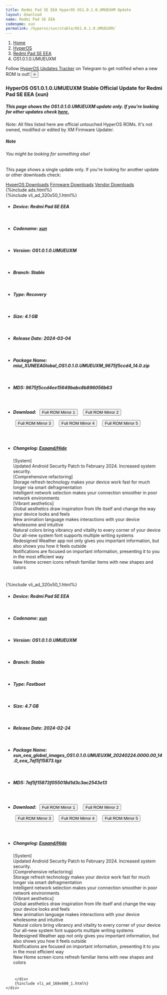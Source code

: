 ```yaml
---
title: Redmi Pad SE EEA HyperOS OS1.0.1.0.UMUEUXM Update
layout: download
name: Redmi Pad SE EEA
codename: xun
permalink: /hyperos/xun/stable/OS1.0.1.0.UMUEUXM/
---
```

<nav aria-label="breadcrumb">
    <ol class="breadcrumb">
        <li class="breadcrumb-item"><a href="/">Home</a></li>
        <li class="breadcrumb-item"><a href="/hyperos/">HyperOS</a></li>
        <li class="breadcrumb-item"><a href="/hyperos/xun/">Redmi Pad SE EEA</a></li>
        <li class="breadcrumb-item active" aria-current="page">OS1.0.1.0.UMUEUXM</li>
    </ol>
</nav>
<div class="alert alert-primary alert-dismissible fade show" role="alert">
    Follow <a href="https://t.me/MIUIUpdatesTracker" class="alert-link">HyperOS Updates Tracker</a> on Telegram to get
    notified when a new ROM is out!
    <button type="button" class="close" data-dismiss="alert" aria-label="Close">
        <span aria-hidden="true">&times;</span>
    </button>
</div>
<div class="col-12 mx-auto">
    <h3 class="title bg-light p-2 rounded">HyperOS OS1.0.1.0.UMUEUXM Stable Official Update for Redmi Pad SE EEA (xun)</h3>
    <h5>This page shows the OS1.0.1.0.UMUEUXM update only. If you're looking for other updates check
        <a href="/hyperos/xun/">here.</a></h5>
    <p><i>Note: </i>All files listed here are official untouched HyperOS ROMs.
        It's not owned, modified or edited by XM Firmware Updater.</p>
    <div class="card">
        <div class="card-body">
            <h5 class="card-title">Note</h5>
            <h6 class="card-subtitle mb-2 text-muted">You might be looking for something else!</h6>
            <p class="card-text">This page shows a single update only.
                If you're looking for another update or other downloads check:</p>
            <a href="/hyperos/" class="card-link">HyperOS Downloads</a>
            <a href="/firmware/" class="card-link">Firmware Downloads</a>
            <a href="/vendor/" class="card-link">Vendor Downloads</a>
        </div>
    </div>
    {%include ads.html%}
    <div class="row justify-content-center">
        <div class="col-10" id="downloads">
                    <div class="card card-body">
            {%include vli_ad_320x50_1.html%}
            <ul class="list-unstyled">
                <li style="padding-bottom: 10px;">
                    <h5><b>Device: </b>Redmi Pad SE EEA</h5>
                </li>
                <li style="padding-bottom: 10px;">
                    <h5><b>Codename: </b> <a href="/hyperos/xun/" target="_blank">xun</a> </h5>
                </li>
                <li style="padding-bottom: 10px;">
                    <h5><b>Version: </b>OS1.0.1.0.UMUEUXM</h5>
                </li>
                <li style="padding-bottom: 10px;">
                    <h5><b>Branch: </b>Stable</h5>
                </li>
                <li style="padding-bottom: 10px;">
                    <h5><b>Type: </b>Recovery</h5>
                </li>
                <li style="padding-bottom: 10px;">
                    <h5><b>Size: </b>4.1 GB</h5>
                </li>
                <li style="padding-bottom: 10px;">
                    <h5><b>Release Date: </b>2024-03-04</h5>
                </li>
                <li style="padding-bottom: 10px;">
                    <h5><b>Package Name: </b><span id="filename" class="text-dark">miui_XUNEEAGlobal_OS1.0.1.0.UMUEUXM_9675f5ccd4_14.0.zip</span></h5>
                </li>
                <li style="padding-bottom: 10px;">
                    <h5><b>MD5: </b><span id="md5" class="text-muted">9675f5ccd4ee15649babc8b896056b63</span></h5>
                </li>
                <li style="padding-bottom: 10px;">
                    <h5><b>Download: </b> <button type="button" id="download" class="btn btn-primary" style="margin: 7px;" onclick="window.open('https://cdnorg.d.miui.com/OS1.0.1.0.UMUEUXM/miui_XUNEEAGlobal_OS1.0.1.0.UMUEUXM_9675f5ccd4_14.0.zip', '_blank');"><i class="fa fa-download"></i> Full ROM Mirror 1</button> <button type="button" id="download" class="btn btn-primary" style="margin: 7px;" onclick="window.open('https://bkt-sgp-miui-ota-update-alisgp.oss-ap-southeast-1.aliyuncs.com/OS1.0.1.0.UMUEUXM/miui_XUNEEAGlobal_OS1.0.1.0.UMUEUXM_9675f5ccd4_14.0.zip', '_blank');"><i class="fa fa-download"></i> Full ROM Mirror 2</button> <button type="button" id="download" class="btn btn-primary" style="margin: 7px;" onclick="window.open('https://bn.d.miui.com/OS1.0.1.0.UMUEUXM/miui_XUNEEAGlobal_OS1.0.1.0.UMUEUXM_9675f5ccd4_14.0.zip', '_blank');"><i class="fa fa-download"></i> Full ROM Mirror 3</button> <button type="button" id="download" class="btn btn-primary" style="margin: 7px;" onclick="window.open('https://bigota.d.miui.com/OS1.0.1.0.UMUEUXM/miui_XUNEEAGlobal_OS1.0.1.0.UMUEUXM_9675f5ccd4_14.0.zip', '_blank');"><i class="fa fa-download"></i> Full ROM Mirror 4</button> <button type="button" id="download" class="btn btn-primary" style="margin: 7px;" onclick="window.open('https://hugeota.d.miui.com/OS1.0.1.0.UMUEUXM/miui_XUNEEAGlobal_OS1.0.1.0.UMUEUXM_9675f5ccd4_14.0.zip', '_blank');"><i class="fa fa-download"></i> Full ROM Mirror 5</button></h5>
                </li>
                <li style="padding-bottom: 10px;">
                    <h5><b>Changelog: </b><a href="#xun_1_changelog" data-toggle="collapse" role="button"
                            aria-expanded="false" aria-controls="xun_1_changelog"> <i class="fa fa-arrow-down"
                                aria-hidden="true"></i> Expand/Hide</a></h5>
                    <div class="collapse" id="xun_1_changelog">
                        <p id="changelog_text">[System]<br>Updated Android Security Patch to February 2024. Increased system security.<br>[Comprehensive refactoring]<br>Storage refresh technology makes your device work fast for much longer via smart defragmentation<br>Intelligent network selection makes your connection smoother in poor network environments<br>[Vibrant aesthetics]<br>Global aesthetics draw inspiration from life itself and change the way your device looks and feels<br>New animation language makes interactions with your device wholesome and intuitive<br>Natural colors bring vibrancy and vitality to every corner of your device<br>Our all-new system font supports multiple writing systems<br>Redesigned Weather app not only gives you important information, but also shows you how it feels outside<br>Notifications are focused on important information, presenting it to you in the most efficient way<br>New Home screen icons refresh familiar items with new shapes and colors</p>
                    </div>
                </li>
            </ul>
        </div>
        <div class="card card-body">
            {%include vli_ad_320x50_1.html%}
            <ul class="list-unstyled">
                <li style="padding-bottom: 10px;">
                    <h5><b>Device: </b>Redmi Pad SE EEA</h5>
                </li>
                <li style="padding-bottom: 10px;">
                    <h5><b>Codename: </b> <a href="/hyperos/xun/" target="_blank">xun</a> </h5>
                </li>
                <li style="padding-bottom: 10px;">
                    <h5><b>Version: </b>OS1.0.1.0.UMUEUXM</h5>
                </li>
                <li style="padding-bottom: 10px;">
                    <h5><b>Branch: </b>Stable</h5>
                </li>
                <li style="padding-bottom: 10px;">
                    <h5><b>Type: </b>Fastboot</h5>
                </li>
                <li style="padding-bottom: 10px;">
                    <h5><b>Size: </b>4.7 GB</h5>
                </li>
                <li style="padding-bottom: 10px;">
                    <h5><b>Release Date: </b>2024-02-24</h5>
                </li>
                <li style="padding-bottom: 10px;">
                    <h5><b>Package Name: </b><span id="filename" class="text-dark">xun_eea_global_images_OS1.0.1.0.UMUEUXM_20240224.0000.00_14.0_eea_7af5f15873.tgz</span></h5>
                </li>
                <li style="padding-bottom: 10px;">
                    <h5><b>MD5: </b><span id="md5" class="text-muted">7af5f15873f055018d1d3c3ac2543e13</span></h5>
                </li>
                <li style="padding-bottom: 10px;">
                    <h5><b>Download: </b> <button type="button" id="download" class="btn btn-primary" style="margin: 7px;" onclick="window.open('https://cdnorg.d.miui.com/OS1.0.1.0.UMUEUXM/xun_eea_global_images_OS1.0.1.0.UMUEUXM_20240224.0000.00_14.0_eea_7af5f15873.tgz', '_blank');"><i class="fa fa-download"></i> Full ROM Mirror 1</button> <button type="button" id="download" class="btn btn-primary" style="margin: 7px;" onclick="window.open('https://bkt-sgp-miui-ota-update-alisgp.oss-ap-southeast-1.aliyuncs.com/OS1.0.1.0.UMUEUXM/xun_eea_global_images_OS1.0.1.0.UMUEUXM_20240224.0000.00_14.0_eea_7af5f15873.tgz', '_blank');"><i class="fa fa-download"></i> Full ROM Mirror 2</button> <button type="button" id="download" class="btn btn-primary" style="margin: 7px;" onclick="window.open('https://bn.d.miui.com/OS1.0.1.0.UMUEUXM/xun_eea_global_images_OS1.0.1.0.UMUEUXM_20240224.0000.00_14.0_eea_7af5f15873.tgz', '_blank');"><i class="fa fa-download"></i> Full ROM Mirror 3</button> <button type="button" id="download" class="btn btn-primary" style="margin: 7px;" onclick="window.open('https://bigota.d.miui.com/OS1.0.1.0.UMUEUXM/xun_eea_global_images_OS1.0.1.0.UMUEUXM_20240224.0000.00_14.0_eea_7af5f15873.tgz', '_blank');"><i class="fa fa-download"></i> Full ROM Mirror 4</button> <button type="button" id="download" class="btn btn-primary" style="margin: 7px;" onclick="window.open('https://hugeota.d.miui.com/OS1.0.1.0.UMUEUXM/xun_eea_global_images_OS1.0.1.0.UMUEUXM_20240224.0000.00_14.0_eea_7af5f15873.tgz', '_blank');"><i class="fa fa-download"></i> Full ROM Mirror 5</button></h5>
                </li>
                <li style="padding-bottom: 10px;">
                    <h5><b>Changelog: </b><a href="#xun_2_changelog" data-toggle="collapse" role="button"
                            aria-expanded="false" aria-controls="xun_2_changelog"> <i class="fa fa-arrow-down"
                                aria-hidden="true"></i> Expand/Hide</a></h5>
                    <div class="collapse" id="xun_2_changelog">
                        <p id="changelog_text">[System]<br>Updated Android Security Patch to February 2024. Increased system security.<br>[Comprehensive refactoring]<br>Storage refresh technology makes your device work fast for much longer via smart defragmentation<br>Intelligent network selection makes your connection smoother in poor network environments<br>[Vibrant aesthetics]<br>Global aesthetics draw inspiration from life itself and change the way your device looks and feels<br>New animation language makes interactions with your device wholesome and intuitive<br>Natural colors bring vibrancy and vitality to every corner of your device<br>Our all-new system font supports multiple writing systems<br>Redesigned Weather app not only gives you important information, but also shows you how it feels outside<br>Notifications are focused on important information, presenting it to you in the most efficient way<br>New Home screen icons refresh familiar items with new shapes and colors</p>
                    </div>
                </li>
            </ul>
        </div>

        </div>
        {%include vli_ad_160x600_1.html%}
    </div>
</div>
